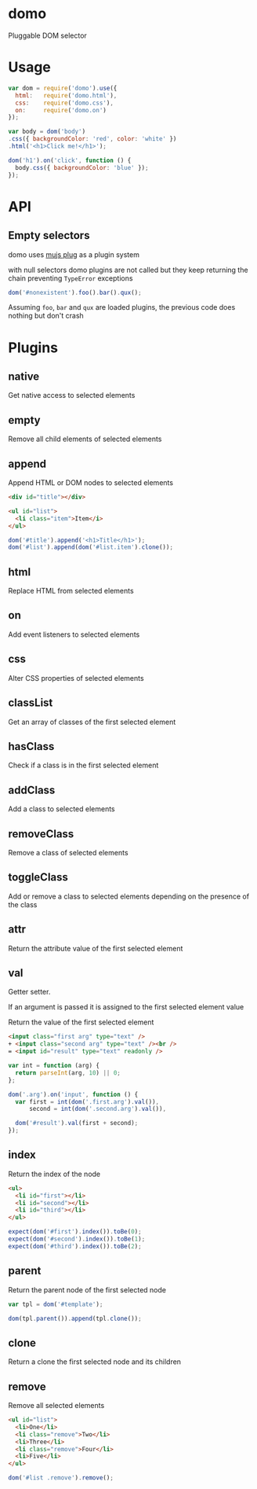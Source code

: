 domo
====

Pluggable DOM selector

Usage
=====

```js
var dom = require('domo').use({
  html:   require('domo.html'),
  css:    require('domo.css'),
  on:     require('domo.on')
});

var body = dom('body')
.css({ backgroundColor: 'red', color: 'white' })
.html('<h1>Click me!</h1>');

dom('h1').on('click', function () {
  body.css({ backgroundColor: 'blue' });
});
```

API
===

Empty selectors
---------------

domo uses [mujs plug](http://github.com/mujs/mu.api) as a plugin system

with null selectors domo plugins are not called but they keep returning the
chain preventing `TypeError` exceptions

```js
dom('#nonexistent').foo().bar().qux();
```

Assuming `foo`, `bar` and `qux` are loaded plugins, the previous code does
nothing but don't crash

Plugins
=======

native
------

Get native access to selected elements

empty
-----

Remove all child elements of selected elements

append
------

Append HTML or DOM nodes to selected elements

```html
<div id="title"></div>

<ul id="list">
  <li class="item">Item</i>
</ul>
```

```js
dom('#title').append('<h1>Title</h1>');
dom('#list').append(dom('#list.item').clone());
```

html
----

Replace HTML from selected elements

on
--

Add event listeners to selected elements

css
---

Alter CSS properties of selected elements

classList
---------

Get an array of classes of the first selected element

hasClass
--------

Check if a class is in the first selected element

addClass
--------

Add a class to selected elements

removeClass
-----------

Remove a class of selected elements

toggleClass
-----------

Add or remove a class to selected elements depending on the presence of the
class

attr
----

Return the attribute value of the first selected element

val
---

Getter setter.

If an argument is passed it is assigned to the first selected element value

Return the value of the first selected element

```html
<input class="first arg" type="text" />
+ <input class="second arg" type="text" /><br />
= <input id="result" type="text" readonly />
```

```js
var int = function (arg) {
  return parseInt(arg, 10) || 0;
};

dom('.arg').on('input', function () {
  var first = int(dom('.first.arg').val()),
      second = int(dom('.second.arg').val()),

  dom('#result').val(first + second);
});
```

index
-----

Return the index of the node

```html
<ul>
  <li id="first"></li>
  <li id="second"></li>
  <li id="third"></li>
</ul>
```

```js
expect(dom('#first').index()).toBe(0);
expect(dom('#second').index()).toBe(1);
expect(dom('#third').index()).toBe(2);
```

parent
------

Return the parent node of the first selected node

```js
var tpl = dom('#template');

dom(tpl.parent()).append(tpl.clone());
```

clone
-----

Return a clone the first selected node and its children

remove
------

Remove all selected elements

```html
<ul id="list">
  <li>One</li>
  <li class="remove">Two</li>
  <li>Three</li>
  <li class="remove">Four</li>
  <li>Five</li>
</ul>
```

```js
dom('#list .remove').remove();
```
